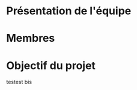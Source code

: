 Présentation de l'équipe
========================

Membres
=======

Objectif du projet
==================

testest bis

